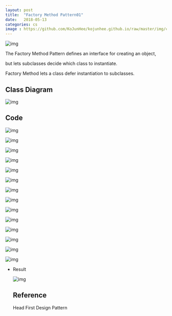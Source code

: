 ```yaml
---
layout: post
title:  "Factory Method Pattern01"
date:   2018-05-13
categories: cs
image : https://github.com/KoJunHee/kojunhee.github.io/raw/master/img/cs_img.jpg
---
```


![img](https://github.com/KoJunHee/kojunhee.github.io/raw/master/img/factoryMethod01.png)

The Factory Method Pattern defines an interface for creating an object, 

but lets subclasses decide which class to instantiate. 

Factory Method lets a class defer instantiation to subclasses. 

## Class Diagram

 ![img](https://github.com/KoJunHee/kojunhee.github.io/raw/master/img/factoryMethod02.png)

## Code

![img](https://github.com/KoJunHee/kojunhee.github.io/raw/master/img/fm01.png)

![img](https://github.com/KoJunHee/kojunhee.github.io/raw/master/img/fm02.png)

![img](https://github.com/KoJunHee/kojunhee.github.io/raw/master/img/fm13.png)

![img](https://github.com/KoJunHee/kojunhee.github.io/raw/master/img/fm04.png)

![img](https://github.com/KoJunHee/kojunhee.github.io/raw/master/img/fm13.png)

![img](https://github.com/KoJunHee/kojunhee.github.io/raw/master/img/fm05.png)

![img](https://github.com/KoJunHee/kojunhee.github.io/raw/master/img/fm06.png)

![img](https://github.com/KoJunHee/kojunhee.github.io/raw/master/img/fm07.png)

![img](https://github.com/KoJunHee/kojunhee.github.io/raw/master/img/fm08.png)

![img](https://github.com/KoJunHee/kojunhee.github.io/raw/master/img/fm09.png)

![img](https://github.com/KoJunHee/kojunhee.github.io/raw/master/img/fm10.png)

![img](https://github.com/KoJunHee/kojunhee.github.io/raw/master/img/fm11.png)

![img](https://github.com/KoJunHee/kojunhee.github.io/raw/master/img/fm12.png)

![img](https://github.com/KoJunHee/kojunhee.github.io/raw/master/img/fm14.png)

- Result

  ![img](https://github.com/KoJunHee/kojunhee.github.io/raw/master/img/fm15.png)

  

  ## Reference

  Head First Design Pattern



